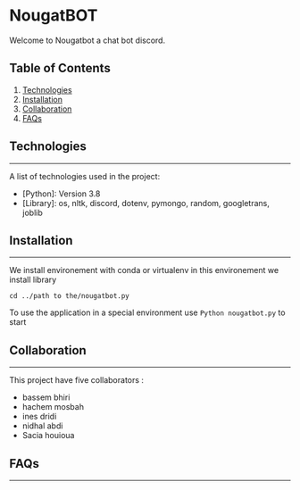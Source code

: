 # NougatBOT

Welcome to Nougatbot a chat bot discord.

## Table of Contents
1. [Technologies](#technologies)
2. [Installation](#installation)
3. [Collaboration](#collaboration)
4. [FAQs](#faqs)

## Technologies
***
A list of technologies used in the project:
* [Python]: Version 3.8
* [Library]: os, nltk, discord, dotenv, pymongo, random, googletrans, joblib

## Installation
***
We install environement with conda or virtualenv in this environement we install
library 

```
cd ../path to the/nougatbot.py
```
To use the application in a special environment use ```Python nougatbot.py``` to start

## Collaboration
***

This project have five collaborators :

* bassem bhiri
* hachem mosbah
* ines dridi
* nidhal abdi
* Sacia houioua

## FAQs
***
